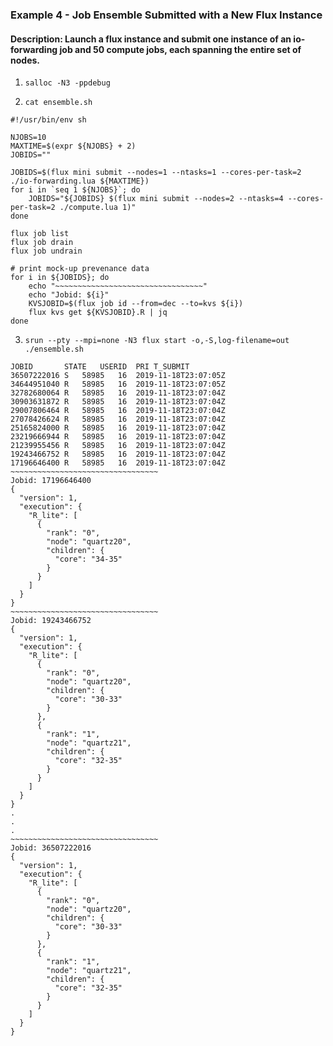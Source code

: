### Example 4 - Job Ensemble Submitted with a New Flux Instance

#### Description: Launch a flux instance and submit one instance of an io-forwarding job and 50 compute jobs, each spanning the entire set of nodes.

1. `salloc -N3 -ppdebug`

2. `cat ensemble.sh`

```
#!/usr/bin/env sh

NJOBS=10
MAXTIME=$(expr ${NJOBS} + 2)
JOBIDS=""

JOBIDS=$(flux mini submit --nodes=1 --ntasks=1 --cores-per-task=2 ./io-forwarding.lua ${MAXTIME})
for i in `seq 1 ${NJOBS}`; do
    JOBIDS="${JOBIDS} $(flux mini submit --nodes=2 --ntasks=4 --cores-per-task=2 ./compute.lua 1)"
done

flux job list
flux job drain
flux job undrain

# print mock-up prevenance data
for i in ${JOBIDS}; do
    echo "~~~~~~~~~~~~~~~~~~~~~~~~~~~~~~~~~"
    echo "Jobid: ${i}"
    KVSJOBID=$(flux job id --from=dec --to=kvs ${i})
    flux kvs get ${KVSJOBID}.R | jq
done
```

3. `srun --pty --mpi=none -N3 flux start -o,-S,log-filename=out ./ensemble.sh`

```
JOBID		STATE	USERID	PRI	T_SUBMIT
36507222016	S	58985	16	2019-11-18T23:07:05Z
34644951040	R	58985	16	2019-11-18T23:07:05Z
32782680064	R	58985	16	2019-11-18T23:07:04Z
30903631872	R	58985	16	2019-11-18T23:07:04Z
29007806464	R	58985	16	2019-11-18T23:07:04Z
27078426624	R	58985	16	2019-11-18T23:07:04Z
25165824000	R	58985	16	2019-11-18T23:07:04Z
23219666944	R	58985	16	2019-11-18T23:07:04Z
21239955456	R	58985	16	2019-11-18T23:07:04Z
19243466752	R	58985	16	2019-11-18T23:07:04Z
17196646400	R	58985	16	2019-11-18T23:07:04Z
~~~~~~~~~~~~~~~~~~~~~~~~~~~~~~~~~
Jobid: 17196646400
{
  "version": 1,
  "execution": {
    "R_lite": [
      {
        "rank": "0",
        "node": "quartz20",
        "children": {
          "core": "34-35"
        }
      }
    ]
  }
}
~~~~~~~~~~~~~~~~~~~~~~~~~~~~~~~~~
Jobid: 19243466752
{
  "version": 1,
  "execution": {
    "R_lite": [
      {
        "rank": "0",
        "node": "quartz20",
        "children": {
          "core": "30-33"
        }
      },
      {
        "rank": "1",
        "node": "quartz21",
        "children": {
          "core": "32-35"
        }
      }
    ]
  }
}
.
.
.
~~~~~~~~~~~~~~~~~~~~~~~~~~~~~~~~~
Jobid: 36507222016
{
  "version": 1,
  "execution": {
    "R_lite": [
      {
        "rank": "0",
        "node": "quartz20",
        "children": {
          "core": "30-33"
        }
      },
      {
        "rank": "1",
        "node": "quartz21",
        "children": {
          "core": "32-35"
        }
      }
    ]
  }
}

```
